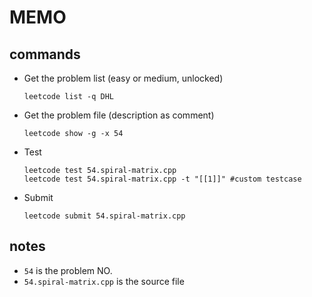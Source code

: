 # MEMO
## commands
- Get the problem list (easy or medium, unlocked)
  ```
  leetcode list -q DHL
  ```
- Get the problem file (description as comment)
  ```
  leetcode show -g -x 54
  ```
- Test
  ```
  leetcode test 54.spiral-matrix.cpp
  leetcode test 54.spiral-matrix.cpp -t "[[1]]" #custom testcase
  ```
- Submit
  ```
  leetcode submit 54.spiral-matrix.cpp
  ```
## notes
  - `54` is the problem NO.
  - `54.spiral-matrix.cpp` is the source file

